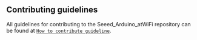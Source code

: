 ## Contributing guidelines

All guidelines for contributing to the Seeed_Arduino_atWiFi repository can be found at [`How to contribute guideline`](https://github.com/Seeed-Studio/Seeed_Arduino_atWiFi/wiki/How_to_contribute).
